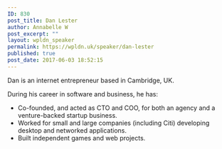 ```yaml
---
ID: 830
post_title: Dan Lester
author: Annabelle W
post_excerpt: ""
layout: wpldn_speaker
permalink: https://wpldn.uk/speaker/dan-lester
published: true
post_date: 2017-06-03 18:52:15
---
```

Dan is an internet entrepreneur based in Cambridge, UK.

During his career in software and business, he has:
<ul>
 	<li>Co-founded, and acted as CTO and COO, for both an agency and a venture-backed startup business.</li>
 	<li>Worked for small and large companies (including Citi) developing desktop and networked applications.</li>
 	<li>Built independent games and web projects.</li>
</ul>